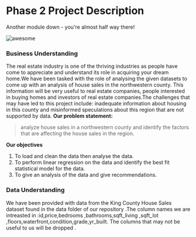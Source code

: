 # Phase 2 Project Description

Another module down - you're almost half way there!

![awesome](https://raw.githubusercontent.com/learn-co-curriculum/dsc-phase-2-project-v2-3/main/halfway-there.gif)

### Business Understanding

The real estate industry is one of the thriving industries as people have come to appreciate and understand its role in acquiring your dream home.We have been tasked with the role of analysing the given datasets to come up with an analysis of house sales in the northwestern county. This information will be very useful to real estate companies, people interested in buying homes and investors of real estate companies.The challenges that may have led to this project include: inadequate information about housing in this county and misinformed speculations about this region that are not supported by data.
**Our problem statement:**
>analyze house sales in a northwestern county and identify the factors that are affecting the house sales in the region.

**Our objectives**
1. To load and clean the data then analyse the data.
2. To perform linear regression on the data and identify the best fit statistical model for the data.
3. To give an analysis of the data and give recommendations.

### Data Understanding
We have been provided with data from the King County House Sales dataset found in the data folder of our repository .The column names we are intreasted in :id,price,bedrooms ,bathrooms,sqft_living ,sqft_lot ,floors,waterfront,condition,grade,yr_built. The columns that may not be useful to us will be dropped .
